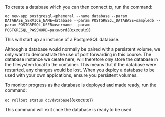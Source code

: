 To create a database which you can then connect to, run the command:

``oc new-app postgresql-ephemeral --name database --param DATABASE_SERVICE_NAME=database --param POSTGRESQL_DATABASE=sampledb --param POSTGRESQL_USER=username --param POSTGRESQL_PASSWORD=password``{{execute}}

This will start up an instance of a PostgreSQL database.

Although a database would normally be paired with a persistent volume, we only want to demonstrate the use of port forwarding in this course. The database instance we create here, will therefore only store the database in the filesystem local to the container. This means that if the database were restarted, any changes would be lost. When you deploy a database to be used with your own applications, ensure you persistent volumes.

To monitor progress as the database is deployed and made ready, run the command:

``oc rollout status dc/database``{{execute}}

This command will exit once the database is ready to be used.
